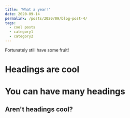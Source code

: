 ```yaml
---
title: 'What a year!'
date: 2020-09-14
permalink: /posts/2020/09/blog-post-4/
tags:
  - cool posts
  - category1
  - category2
---
```


Fortunately still have some fruit!

Headings are cool
======

You can have many headings
======

Aren't headings cool?
------
